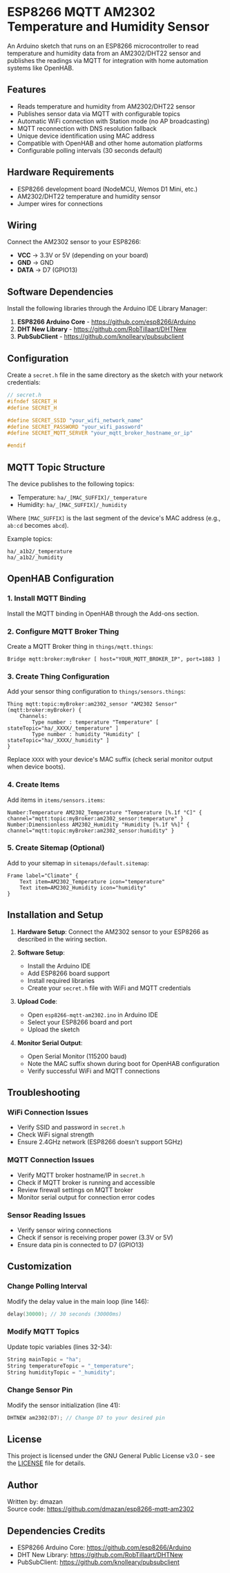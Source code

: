 # ESP8266 MQTT AM2302 Temperature and Humidity Sensor

An Arduino sketch that runs on an ESP8266 microcontroller to read temperature and humidity data from an AM2302/DHT22 sensor and publishes the readings via MQTT for integration with home automation systems like OpenHAB.

## Features

- Reads temperature and humidity from AM2302/DHT22 sensor
- Publishes sensor data via MQTT with configurable topics
- Automatic WiFi connection with Station mode (no AP broadcasting)
- MQTT reconnection with DNS resolution fallback
- Unique device identification using MAC address
- Compatible with OpenHAB and other home automation platforms
- Configurable polling intervals (30 seconds default)

## Hardware Requirements

- ESP8266 development board (NodeMCU, Wemos D1 Mini, etc.)
- AM2302/DHT22 temperature and humidity sensor
- Jumper wires for connections

## Wiring

Connect the AM2302 sensor to your ESP8266:

- **VCC** → 3.3V or 5V (depending on your board)
- **GND** → GND
- **DATA** → D7 (GPIO13)

## Software Dependencies

Install the following libraries through the Arduino IDE Library Manager:

1. **ESP8266 Arduino Core** - https://github.com/esp8266/Arduino
2. **DHT New Library** - https://github.com/RobTillaart/DHTNew
3. **PubSubClient** - https://github.com/knolleary/pubsubclient

## Configuration

Create a `secret.h` file in the same directory as the sketch with your network credentials:

```cpp
// secret.h
#ifndef SECRET_H
#define SECRET_H

#define SECRET_SSID "your_wifi_network_name"
#define SECRET_PASSWORD "your_wifi_password"
#define SECRET_MQTT_SERVER "your_mqtt_broker_hostname_or_ip"

#endif
```

## MQTT Topic Structure

The device publishes to the following topics:

- Temperature: `ha/_[MAC_SUFFIX]/_temperature`
- Humidity: `ha/_[MAC_SUFFIX]/_humidity`

Where `[MAC_SUFFIX]` is the last segment of the device's MAC address (e.g., `ab:cd` becomes `abcd`).

Example topics:
```
ha/_a1b2/_temperature
ha/_a1b2/_humidity
```

## OpenHAB Configuration

### 1. Install MQTT Binding

Install the MQTT binding in OpenHAB through the Add-ons section.

### 2. Configure MQTT Broker Thing

Create a MQTT Broker thing in `things/mqtt.things`:

```
Bridge mqtt:broker:myBroker [ host="YOUR_MQTT_BROKER_IP", port=1883 ]
```

### 3. Create Thing Configuration

Add your sensor thing configuration to `things/sensors.things`:

```
Thing mqtt:topic:myBroker:am2302_sensor "AM2302 Sensor" (mqtt:broker:myBroker) {
    Channels:
        Type number : temperature "Temperature" [ stateTopic="ha/_XXXX/_temperature" ]
        Type number : humidity "Humidity" [ stateTopic="ha/_XXXX/_humidity" ]
}
```

Replace `XXXX` with your device's MAC suffix (check serial monitor output when device boots).

### 4. Create Items

Add items in `items/sensors.items`:

```
Number:Temperature AM2302_Temperature "Temperature [%.1f °C]" { channel="mqtt:topic:myBroker:am2302_sensor:temperature" }
Number:Dimensionless AM2302_Humidity "Humidity [%.1f %%]" { channel="mqtt:topic:myBroker:am2302_sensor:humidity" }
```

### 5. Create Sitemap (Optional)

Add to your sitemap in `sitemaps/default.sitemap`:

```
Frame label="Climate" {
    Text item=AM2302_Temperature icon="temperature"
    Text item=AM2302_Humidity icon="humidity"
}
```

## Installation and Setup

1. **Hardware Setup**: Connect the AM2302 sensor to your ESP8266 as described in the wiring section.

2. **Software Setup**:
   - Install the Arduino IDE
   - Add ESP8266 board support
   - Install required libraries
   - Create your `secret.h` file with WiFi and MQTT credentials

3. **Upload Code**:
   - Open `esp8266-mqtt-am2302.ino` in Arduino IDE
   - Select your ESP8266 board and port
   - Upload the sketch

4. **Monitor Serial Output**:
   - Open Serial Monitor (115200 baud)
   - Note the MAC suffix shown during boot for OpenHAB configuration
   - Verify successful WiFi and MQTT connections

## Troubleshooting

### WiFi Connection Issues
- Verify SSID and password in `secret.h`
- Check WiFi signal strength
- Ensure 2.4GHz network (ESP8266 doesn't support 5GHz)

### MQTT Connection Issues
- Verify MQTT broker hostname/IP in `secret.h`
- Check if MQTT broker is running and accessible
- Review firewall settings on MQTT broker
- Monitor serial output for connection error codes

### Sensor Reading Issues
- Verify sensor wiring connections
- Check if sensor is receiving proper power (3.3V or 5V)
- Ensure data pin is connected to D7 (GPIO13)

## Customization

### Change Polling Interval
Modify the delay value in the main loop (line 146):
```cpp
delay(30000); // 30 seconds (30000ms)
```

### Modify MQTT Topics
Update topic variables (lines 32-34):
```cpp
String mainTopic = "ha";
String temperatureTopic = "_temperature";
String humidityTopic = "_humidity";
```

### Change Sensor Pin
Modify the sensor initialization (line 41):
```cpp
DHTNEW am2302(D7); // Change D7 to your desired pin
```

## License

This project is licensed under the GNU General Public License v3.0 - see the [LICENSE](LICENSE) file for details.

## Author

Written by: dmazan  
Source code: https://github.com/dmazan/esp8266-mqtt-am2302

## Dependencies Credits

- ESP8266 Arduino Core: https://github.com/esp8266/Arduino
- DHT New Library: https://github.com/RobTillaart/DHTNew
- PubSubClient: https://github.com/knolleary/pubsubclient
